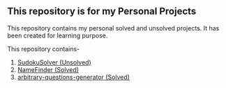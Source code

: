 ## This repository is for my Personal Projects

This repository contains my personal solved and unsolved projects. It has been created for learning purpose.

This repository contains-

1. [SudokuSolver (Unsolved)](https://github.com/RyShovan/Personal-Projects/tree/master/SudokuSolver "SudokuSolver")
2. [NameFinder (Solved)](https://github.com/RyShovan/Personal-Projects/tree/master/NameFinder "NameFinder")
3. [arbitrary-questions-generator (Solved)](https://github.com/RyShovan/Personal-Projects/tree/master/arbitrary-questions-generator "arbitrary-questions-generator")
